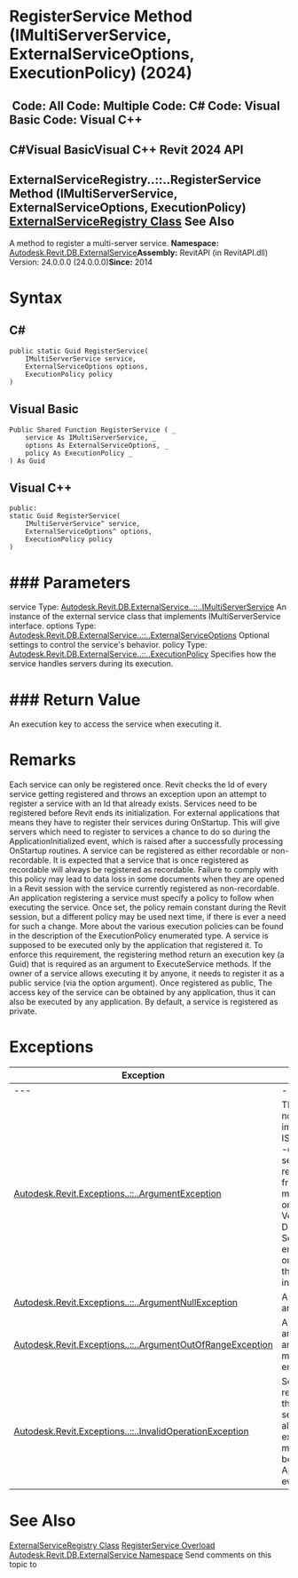 # RegisterService Method (IMultiServerService, ExternalServiceOptions, ExecutionPolicy) (2024)

﻿
 Code: All Code: Multiple Code: C# Code: Visual Basic Code: Visual C++   
---  
C#Visual BasicVisual C++
Revit 2024 API  
---  
ExternalServiceRegistry..::..RegisterService Method (IMultiServerService, ExternalServiceOptions, ExecutionPolicy)  
[ExternalServiceRegistry Class](fa14442f-3d47-2c21-467c-6d19e4cc0d9e.md "ExternalServiceRegistry Class") See Also  
---  
A method to register a multi-server service. 
**Namespace:** [Autodesk.Revit.DB.ExternalService](a88f2d1d-c02f-a901-9543-44e4b5dd5fc9.md "Autodesk.Revit.DB.ExternalService Namespace")**Assembly:** RevitAPI (in RevitAPI.dll) Version: 24.0.0.0 (24.0.0.0)**Since:** 2014 
# Syntax
C#  
---  
```text
public static Guid RegisterService(
	IMultiServerService service,
	ExternalServiceOptions options,
	ExecutionPolicy policy
)
```
  
Visual Basic  
---  
```text
Public Shared Function RegisterService ( _
	service As IMultiServerService, _
	options As ExternalServiceOptions, _
	policy As ExecutionPolicy _
) As Guid
```
  
Visual C++  
---  
```text
public:
static Guid RegisterService(
	IMultiServerService^ service, 
	ExternalServiceOptions^ options, 
	ExecutionPolicy policy
)
```
  
# ### Parameters
service
    Type: [Autodesk.Revit.DB.ExternalService..::..IMultiServerService](9704c8c0-2095-37e7-f17c-56d27ff44ed6.md "IMultiServerService Interface") An instance of the external service class that implements IMultiServerService interface. 
options
    Type: [Autodesk.Revit.DB.ExternalService..::..ExternalServiceOptions](80467d42-3f13-de3e-cd06-bf3b43afefe0.md "ExternalServiceOptions Class") Optional settings to control the service's behavior. 
policy
    Type: [Autodesk.Revit.DB.ExternalService..::..ExecutionPolicy](5234000e-cf74-d7aa-85ff-dcfbed63434b.md "ExecutionPolicy Enumeration") Specifies how the service handles servers during its execution. 
# ### Return Value
An execution key to access the service when executing it. 
# Remarks
Each service can only be registered once. Revit checks the Id of every service getting registered and throws an exception upon an attempt to register a service with an Id that already exists. 
Services need to be registered before Revit ends its initialization. For external applications that means they have to register their services during OnStartup. This will give servers which need to register to services a chance to do so during the ApplicationInitialized event, which is raised after a successfully processing OnStartup routines. 
A service can be registered as either recordable or non-recordable. It is expected that a service that is once registered as recordable will always be registered as recordable. Failure to comply with this policy may lead to data loss in some documents when they are opened in a Revit session with the service currently registered as non-recordable. 
An application registering a service must specify a policy to follow when executing the service. Once set, the policy remain constant during the Revit session, but a different policy may be used next time, if there is ever a need for such a change. More about the various execution policies can be found in the description of the ExecutionPolicy enumerated type. 
A service is supposed to be executed only by the application that registered it. To enforce this requirement, the registering method return an execution key (a Guid) that is required as an argument to ExecuteService methods. If the owner of a service allows executing it by anyone, it needs to register it as a public service (via the option argument). Once registered as public, The access key of the service can be obtained by any application, thus it can also be executed by any application. By default, a service is registered as private. 
# Exceptions
| Exception | Condition |
| --- | --- |
| --- | --- |
| [Autodesk.Revit.Exceptions..::..ArgumentException](2e6e4206-97a8-dd4b-df5d-4269f4bb6088.md "ArgumentException Class") | The given service is not a valid implementation of ISingleServerService. -or- The given service does not return valid values from the interface methods. At least one of the Name, VendorId, Description, and ServiceId is either empty or invalid. -or- A service with this Id is either invalid or not unique. |
| [Autodesk.Revit.Exceptions..::..ArgumentNullException](631e1424-60f4-929b-4e52-dda9dcd26316.md "ArgumentNullException Class") | A non-optional argument was null |
| [Autodesk.Revit.Exceptions..::..ArgumentOutOfRangeException](60f148c9-ece0-a6bb-4e12-bb4a9c8c8a24.md "ArgumentOutOfRangeException Class") | A value passed for an enumeration argument is not a member of that enumeration |
| [Autodesk.Revit.Exceptions..::..InvalidOperationException](9e715f03-3884-e539-4dd6-8d7545733adc.md "InvalidOperationException Class") | Service cannot be registered because the registry of services has been already closed. All external services must be registered before the ApplicationInitialized event is raised. |

# See Also
[ExternalServiceRegistry Class](fa14442f-3d47-2c21-467c-6d19e4cc0d9e.md "ExternalServiceRegistry Class")
[RegisterService Overload](6d690a5d-62c5-958c-842e-620a49421c1c.md "RegisterService Method")
[Autodesk.Revit.DB.ExternalService Namespace](a88f2d1d-c02f-a901-9543-44e4b5dd5fc9.md "Autodesk.Revit.DB.ExternalService Namespace")
Send comments on this topic to 